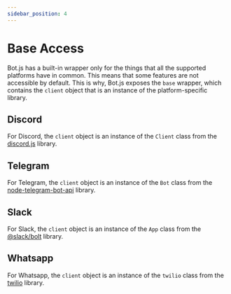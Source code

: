 ```yaml
---
sidebar_position: 4
---
```


# Base Access
Bot.js has a built-in wrapper only for the things that all the supported platforms have in common. This means that some features are not accessible by default.
This is why, Bot.js exposes the `base` wrapper, which contains the `client` object that is an instance of the platform-specific library.

## Discord
For Discord, the `client` object is an instance of the `Client` class from the [discord.js](https://discord.js.org) library.

## Telegram
For Telegram, the `client` object is an instance of the `Bot` class from the [node-telegram-bot-api](https://npmjs.com/package/node-telegram-bot-api) library.

## Slack
For Slack, the `client` object is an instance of the `App` class from the [@slack/bolt](https://www.npmjs.com/package/@slack/bolt) library.

## Whatsapp
For Whatsapp, the `client` object is an instance of the `twilio` class from the [twilio](https://www.npmjs.com/package/twilio) library.
